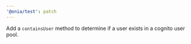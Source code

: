 ```yaml
---
'@onia/test': patch
---
```


Add a `containsUser` method to determine if a user exists in a cognito user pool.

